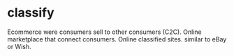 # classify
Ecommerce were consumers sell to other consumers (C2C). Online marketplace that connect consumers. Online classified sites. similar to eBay or Wish.
